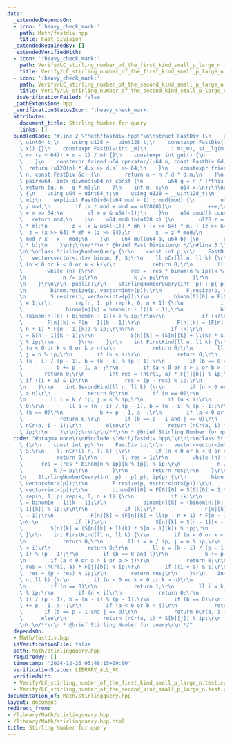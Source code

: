 ```yaml
---
data:
  _extendedDependsOn:
  - icon: ':heavy_check_mark:'
    path: Math/fastdiv.hpp
    title: Fast Division
  _extendedRequiredBy: []
  _extendedVerifiedWith:
  - icon: ':heavy_check_mark:'
    path: Verify/LC_stirling_number_of_the_first_kind_small_p_large_n.test.cpp
    title: Verify/LC_stirling_number_of_the_first_kind_small_p_large_n.test.cpp
  - icon: ':heavy_check_mark:'
    path: Verify/LC_stirling_number_of_the_second_kind_small_p_large_n.test.cpp
    title: Verify/LC_stirling_number_of_the_second_kind_small_p_large_n.test.cpp
  _isVerificationFailed: false
  _pathExtension: hpp
  _verificationStatusIcon: ':heavy_check_mark:'
  attributes:
    document_title: Stirling Number for query
    links: []
  bundledCode: "#line 2 \"Math/fastdiv.hpp\"\n\nstruct FastDiv {\n    using u64 =\
    \ uint64_t;\n    using u128 = __uint128_t;\n    constexpr FastDiv() : m(), s(),\
    \ x() {}\n    constexpr FastDiv(int _m)\n        : m(_m), s(__lg(m - 1)), x(((u128(1)\
    \ << (s + 64)) + m - 1) / m) {}\n    constexpr int get() {\n        return m;\n\
    \    }\n    constexpr friend u64 operator/(u64 n, const FastDiv &d) {\n      \
    \  return (u128(n) * d.x >> d.s) >> 64;\n    }\n    constexpr friend int operator%(u64\
    \ n, const FastDiv &d) {\n        return n - n / d * d.m;\n    }\n    constexpr\
    \ pair<u64, int> divmod(u64 n) const {\n        u64 q = n / (*this);\n       \
    \ return {q, n - q * m};\n    }\n    int m, s;\n    u64 x;\n};\n\nstruct FastDiv64\
    \ {\n    using u64 = uint64_t;\n    using u128 = __uint128_t;\n    u128 mod, mh,\
    \ ml;\n    explicit FastDiv64(u64 mod = 1) : mod(mod) {\n        u128 m = u128(-1)\
    \ / mod;\n        if (m * mod + mod == u128(0))\n            ++m;\n        mh\
    \ = m >> 64;\n        ml = m & u64(-1);\n    }\n    u64 umod() const {\n     \
    \   return mod;\n    }\n    u64 modulo(u128 x) {\n        u128 z = (x & u64(-1))\
    \ * ml;\n        z = (x & u64(-1)) * mh + (x >> 64) * ml + (z >> 64);\n      \
    \  z = (x >> 64) * mh + (z >> 64);\n        x -= z * mod;\n        return x <\
    \ mod ? x : x - mod;\n    }\n    u64 mul(u64 a, u64 b) {\n        return modulo(u128(a)\
    \ * b);\n    }\n};\n\n/**\n * @brief Fast Division\n */\n#line 3 \"Math/stirlingquery.hpp\"\
    \n\r\nclass StirlingNumberQuery {\r\n    const int p;\r\n    FastDiv ip;\r\n \
    \   vector<vector<int>> binom, F, S;\r\n    ll nCr(ll n, ll k) {\r\n        if\
    \ (n < 0 or k < 0 or n < k)\r\n            return 0;\r\n        ll res = 1;\r\n\
    \        while (n) {\r\n            res = (res * binom[n % ip][k % ip]) % ip;\r\
    \n            n /= p;\r\n            k /= p;\r\n        }\r\n        return res;\r\
    \n    }\r\n\r\n  public:\r\n    StirlingNumberQuery(int _p) : p(_p), ip(p) {\r\
    \n        binom.resize(p, vector<int>(p));\r\n        F.resize(p, vector<int>(p));\r\
    \n        S.resize(p, vector<int>(p));\r\n        binom[0][0] = F[0][0] = S[0][0]\
    \ = 1;\r\n        rep(n, 1, p) rep(k, 0, n + 1) {\r\n            if (k)\r\n  \
    \              binom[n][k] = binom[n - 1][k - 1];\r\n            binom[n][k] =\
    \ (binom[n][k] + binom[n - 1][k]) % ip;\r\n\r\n            if (k)\r\n        \
    \        F[n][k] = F[n - 1][k - 1];\r\n            F[n][k] = (F[n][k] + ll(p -\
    \ n + 1) * F[n - 1][k]) % ip;\r\n\r\n            if (k)\r\n                S[n][k]\
    \ = S[n - 1][k - 1];\r\n            S[n][k] = (S[n][k] + ll(k) * S[n - 1][k])\
    \ % ip;\r\n        }\r\n    }\r\n    int FirstKind(ll n, ll k) {\r\n        if\
    \ (n < 0 or k < 0 or k > n)\r\n            return 0;\r\n        ll i = n / ip,\
    \ j = n % ip;\r\n        if (k < i)\r\n            return 0;\r\n        ll a =\
    \ (k - i) / (p - 1), b = (k - i) % (p - 1);\r\n        if (b == 0 and j)\r\n \
    \           b += p - 1, a--;\r\n        if (a < 0 or a > i or b > j)\r\n     \
    \       return 0;\r\n        int res = (nCr(i, a) * F[j][b]) % ip;\r\n       \
    \ if ((i + a) & 1)\r\n            res = (p - res) % ip;\r\n        return res;\r\
    \n    }\r\n    int SecondKind(ll n, ll k) {\r\n        if (n < 0 or k < 0 or k\
    \ > n)\r\n            return 0;\r\n        if (n == 0)\r\n            return 1;\r\
    \n        ll i = k / ip, j = k % ip;\r\n        if (n < i)\r\n            return\
    \ 0;\r\n        ll a = (n - i) / (p - 1), b = (n - i) % (p - 1);\r\n        if\
    \ (b == 0)\r\n            b += p - 1, a--;\r\n        if (a < 0 or b < j)\r\n\
    \            return 0;\r\n        if (b == p - 1 and j == 0)\r\n            return\
    \ nCr(a, i - 1);\r\n        else\r\n            return (nCr(a, i) * S[b][j]) %\
    \ ip;\r\n    }\r\n};\r\n\r\n/**\r\n * @brief Stirling Number for query\r\n */\n"
  code: "#pragma once\r\n#include \"Math/fastdiv.hpp\"\r\n\r\nclass StirlingNumberQuery\
    \ {\r\n    const int p;\r\n    FastDiv ip;\r\n    vector<vector<int>> binom, F,\
    \ S;\r\n    ll nCr(ll n, ll k) {\r\n        if (n < 0 or k < 0 or n < k)\r\n \
    \           return 0;\r\n        ll res = 1;\r\n        while (n) {\r\n      \
    \      res = (res * binom[n % ip][k % ip]) % ip;\r\n            n /= p;\r\n  \
    \          k /= p;\r\n        }\r\n        return res;\r\n    }\r\n\r\n  public:\r\
    \n    StirlingNumberQuery(int _p) : p(_p), ip(p) {\r\n        binom.resize(p,\
    \ vector<int>(p));\r\n        F.resize(p, vector<int>(p));\r\n        S.resize(p,\
    \ vector<int>(p));\r\n        binom[0][0] = F[0][0] = S[0][0] = 1;\r\n       \
    \ rep(n, 1, p) rep(k, 0, n + 1) {\r\n            if (k)\r\n                binom[n][k]\
    \ = binom[n - 1][k - 1];\r\n            binom[n][k] = (binom[n][k] + binom[n -\
    \ 1][k]) % ip;\r\n\r\n            if (k)\r\n                F[n][k] = F[n - 1][k\
    \ - 1];\r\n            F[n][k] = (F[n][k] + ll(p - n + 1) * F[n - 1][k]) % ip;\r\
    \n\r\n            if (k)\r\n                S[n][k] = S[n - 1][k - 1];\r\n   \
    \         S[n][k] = (S[n][k] + ll(k) * S[n - 1][k]) % ip;\r\n        }\r\n   \
    \ }\r\n    int FirstKind(ll n, ll k) {\r\n        if (n < 0 or k < 0 or k > n)\r\
    \n            return 0;\r\n        ll i = n / ip, j = n % ip;\r\n        if (k\
    \ < i)\r\n            return 0;\r\n        ll a = (k - i) / (p - 1), b = (k -\
    \ i) % (p - 1);\r\n        if (b == 0 and j)\r\n            b += p - 1, a--;\r\
    \n        if (a < 0 or a > i or b > j)\r\n            return 0;\r\n        int\
    \ res = (nCr(i, a) * F[j][b]) % ip;\r\n        if ((i + a) & 1)\r\n          \
    \  res = (p - res) % ip;\r\n        return res;\r\n    }\r\n    int SecondKind(ll\
    \ n, ll k) {\r\n        if (n < 0 or k < 0 or k > n)\r\n            return 0;\r\
    \n        if (n == 0)\r\n            return 1;\r\n        ll i = k / ip, j = k\
    \ % ip;\r\n        if (n < i)\r\n            return 0;\r\n        ll a = (n -\
    \ i) / (p - 1), b = (n - i) % (p - 1);\r\n        if (b == 0)\r\n            b\
    \ += p - 1, a--;\r\n        if (a < 0 or b < j)\r\n            return 0;\r\n \
    \       if (b == p - 1 and j == 0)\r\n            return nCr(a, i - 1);\r\n  \
    \      else\r\n            return (nCr(a, i) * S[b][j]) % ip;\r\n    }\r\n};\r\
    \n\r\n/**\r\n * @brief Stirling Number for query\r\n */"
  dependsOn:
  - Math/fastdiv.hpp
  isVerificationFile: false
  path: Math/stirlingquery.hpp
  requiredBy: []
  timestamp: '2024-12-26 05:48:15+09:00'
  verificationStatus: LIBRARY_ALL_AC
  verifiedWith:
  - Verify/LC_stirling_number_of_the_first_kind_small_p_large_n.test.cpp
  - Verify/LC_stirling_number_of_the_second_kind_small_p_large_n.test.cpp
documentation_of: Math/stirlingquery.hpp
layout: document
redirect_from:
- /library/Math/stirlingquery.hpp
- /library/Math/stirlingquery.hpp.html
title: Stirling Number for query
---
```

